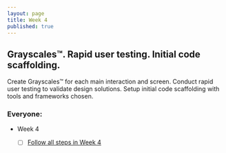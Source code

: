 ```yaml
---
layout: page
title: Week 4
published: true
---
```


## Grayscales™. Rapid user testing. Initial code scaffolding.

Create Grayscales™ for each main interaction and screen. Conduct rapid user testing to validate design solutions. Setup initial code scaffolding with tools and frameworks chosen.


### Everyone:
  * Week 4
    * [ ] [Follow all steps in Week 4](../week04/)
    
